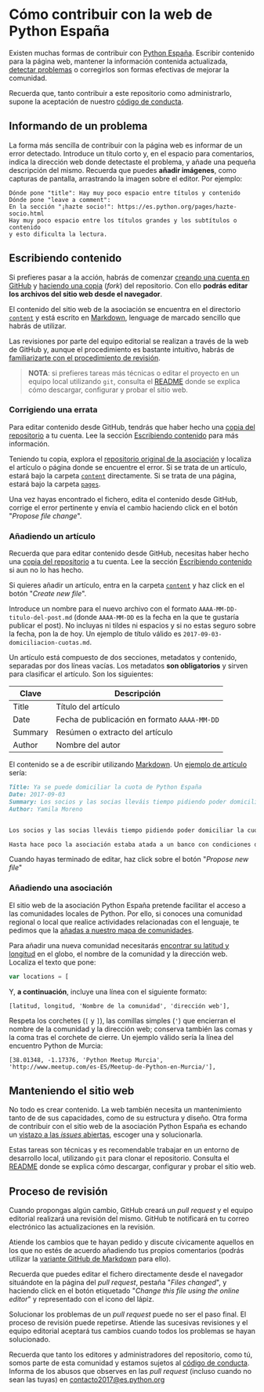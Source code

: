 # Cómo contribuir con la web de Python España

Existen muchas formas de contribuir con [Python España](http://es.python.org). Escribir contenido para la página web, mantener la información contenida actualizada, [detectar problemas](https://github.com/python-spain/web/issues/new) o corregirlos son formas efectivas de mejorar la comunidad.

Recuerda que, tanto contribuir a este repositorio como administrarlo, supone la aceptación de nuestro [código de conducta](https://github.com/python-spain/web/blob/master/CODE_OF_CONDUCT.md#code-of-conduct).

## Informando de un problema

La forma más sencilla de contribuir con la página web es informar de un error detectado. Introduce un título corto y, en el espacio para comentarios, indica la dirección web donde detectaste el problema, y añade una pequeña descripción del mismo. Recuerda que puedes **añadir imágenes**, como capturas de pantalla, arrastrando la imagen sobre el editor. Por ejemplo:

```
Dónde pone "title": Hay muy poco espacio entre títulos y contenido
Dónde pone "leave a comment":
En la sección "¡hazte socio!": https://es.python.org/pages/hazte-socio.html
Hay muy poco espacio entre los títulos grandes y los subtítulos o contenido
y esto dificulta la lectura.
```

## Escribiendo contenido

Si prefieres pasar a la acción, habrás de comenzar [creando una cuenta en GitHub](https://github.com/join) y [haciendo una copia](https://github.com/python-spain/web/fork) (_fork_) del repositorio. Con ello **podrás editar los archivos del sitio web desde el navegador**.

El contenido del sitio web de la asociación se encuentra en el directorio [`content`](https://github.com/python-spain/web/tree/master/content) y está escrito en [Markdown](https://daringfireball.net/projects/markdown/syntax), lenguage de marcado sencillo que habrás de utilizar.

Las revisiones por parte del equipo editorial se realizan a través de la web de GitHub y, aunque el procedimiento es bastante intuitivo, habrás de [familiarizarte con el procedimiento de revisión](#proceso-de-revisión).

> **NOTA**: si prefieres tareas más técnicas o editar el proyecto en un equipo local utilizando `git`, consulta el [README](https://github.com/python-spain/#sitio-web-de-la-asociación-python-españa) donde se explica cómo descargar, configurar y probar el sitio web.

### Corrigiendo una errata

Para editar contenido desde GitHub, tendrás que haber hecho una [copia del repositorio](https://github.com/python-spain/web/fork) a tu cuenta. Lee la sección [Escribiendo contenido](#escribiendo-contenido) para más información.

Teniendo tu copia, explora el [repositorio original de la asociación](https://github.com/python-spain/web/) y localiza el artículo o página donde se encuentre el error. Si se trata de un artículo, estará bajo la carpeta [`content`](https://github.com/python-spain/web/tree/master/content) directamente. Si se trata de una página, estará bajo la carpeta [`pages`](https://github.com/python-spain/web/tree/master/content/pages).

Una vez hayas encontrado el fichero, edita el contenido desde GitHub, corrige el error pertinente y envía el cambio haciendo click en el botón "_Propose file change_".

### Añadiendo un artículo

Recuerda que para editar contenido desde GitHub, necesitas haber hecho una [copia del repositorio](https://github.com/python-spain/web/fork) a tu cuenta. Lee la sección [Escribiendo contenido](#escribiendo-contenido) si aun no lo has hecho.

Si quieres añadir un artículo, entra en la carpeta [`content`](https://github.com/python-spain/web/tree/master/content) y haz click en el botón "_Create new file_".

Introduce un nombre para el nuevo archivo con el formato `AAAA-MM-DD-titulo-del-post.md` (donde `AAAA-MM-DD` es la fecha en la que te gustaría publicar el post). No incluyas ni tildes ni espacios y si no estas seguro sobre la fecha, pon la de hoy. Un ejemplo de título válido es `2017-09-03-domiciliacion-cuotas.md`.

Un artículo está compuesto de dos secciones, metadatos y contenido, separadas por dos líneas vacías. Los metadatos **son obligatorios** y sirven para clasificar el artículo. Son los siguientes:

| Clave   | Descripción                                  |
|---------|----------------------------------------------|
| Title   | Título del artículo                          |
| Date    | Fecha de publicación en formato `AAAA-MM-DD` |
| Summary | Resúmen o extracto del artículo              |
| Author  | Nombre del autor                             |

El contenido se a de escribir utilizando [Markdown](https://daringfireball.net/projects/markdown/syntax). Un [ejemplo de artículo](https://raw.githubusercontent.com/python-spain/web/master/content/2017-09-03-domiciliacion-cuotas.md) sería:

```md
Title: Ya se puede domiciliar la cuota de Python España
Date: 2017-09-03
Summary: Los socios y las socias lleváis tiempo pidiendo poder domiciliar la cuota de la Asociación. Tras mucho esfuerzo, al fin podemos comunicaros que ¡ya se puede hacer!
Author: Yamila Moreno


Los socios y las socias lleváis tiempo pidiendo poder domiciliar la cuota de la Asociación. Tras mucho esfuerzo, al fin podemos comunicaros que ¡ya se puede hacer!

Hasta hace poco la asociación estaba atada a un banco con condiciones draconianas para varias operaciones, entre ellas la domiciliación. Desde la Junta Directiva no veíamos bien que de los 30€ de la cuota, una parte significativa se fuera para pagar la comisión del banco.
```

Cuando hayas terminado de editar, haz click sobre el botón "_Propose new file_"

### Añadiendo una asociación

El sitio web de la asociación Python España pretende facilitar el acceso a las comunidades locales de Python. Por ello, si conoces una comunidad regional o local que realice actividades relacionadas con el lenguaje, te pedimos que la [añadas a nuestro mapa de comunidades](https://github.com/python-spain/web/edit/master/content/pages/comunidades.md).

Para añadir una nueva comunidad necesitarás [encontrar su latitud y longitud](http://www.mapcoordinates.net/en) en el globo, el nombre de la comunidad y la dirección web. Localiza el texto que pone:

```js
var locations = [
```

Y, **a continuación**, incluye una línea con el siguiente formato:

```
[latitud, longitud, 'Nombre de la comunidad', 'dirección web'],
```

Respeta los corchetes (`[` y `]`), las comillas simples (`'`) que encierran el nombre de la comunidad y la dirección web; conserva también las comas y la coma tras el corchete de cierre. Un ejemplo válido sería la línea del encuentro Python de Murcia:

```
[38.01348, -1.17376, 'Python Meetup Murcia', 'http://www.meetup.com/es-ES/Meetup-de-Python-en-Murcia/'],
```

## Manteniendo el sitio web

No todo es crear contenido. La web también necesita un mantenimiento tanto de de sus capacidades, como de su estructura y diseño. Otra forma de contribuir con el sitio web de la asociación Python España es echando un [vistazo a las _issues_ abiertas](https://github.com/python-spain/web/issues), escoger una y solucionarla.

Estas tareas son técnicas y es recomendable trabajar en un entorno de desarrollo local, utilizando `git` para clonar el repositorio. Consulta el [README](https://github.com/python-spain/#sitio-web-de-la-asociación-python-españa) donde se explica cómo descargar, configurar y probar el sitio web.

## Proceso de revisión

Cuando propongas algún cambio, GitHub creará un _pull request_ y el equipo editorial realizará una revisión del mismo. GitHub te notificará en tu correo electrónico las actualizaciones en la revisión.

Atiende los cambios que te hayan pedido y discute cívicamente aquellos en los que no estés de acuerdo añadiendo tus propios comentarios (podrás utilizar la [variante GitHub de Markdown](https://guides.github.com/features/mastering-markdown/) para ello).

Recuerda que puedes editar el fichero directamente desde el navegador situándote en la página del _pull request_, pestaña "_Files changed_", y haciendo click en el botón etiquetado "_Change this file using the online editor_" y representado con el icono del lápiz.

Solucionar los problemas de un _pull request_ puede no ser el paso final. El proceso de revisión puede repetirse. Atiende las sucesivas revisiones y el equipo editorial aceptará tus cambios cuando todos los problemas se hayan solucionado.

Recuerda que tanto los editores y administradores del repositorio, como tú, somos parte de esta comunidad y estamos sujetos al [código de conducta](https://github.com/python-spain/web/blob/master/CODE_OF_CONDUCT.md#code-of-conduct). Informa de los abusos que observes en las _pull request_ (incluso cuando no sean las tuyas) en contacto2017@es.python.org
